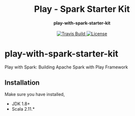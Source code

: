 <h1 align="center">
    <br>
        Play - Spark Starter Kit
    <br>
  <h4 align="center">play-with-spark-starter-kit</h4>
</h1>

<p align="center">
       <a href="https://travis-ci.org/Renien/play-with-spark-starter-kit">
           <img src="https://api.travis-ci.org/Renien/play-with-spark-starter-kit.svg?branch=master"
                alt="Travis Build">
       </a>
       <a href="">
           <img src="https://img.shields.io/npm/l/express.svg?maxAge=2592000&style=flat-square"
                alt="License">
         </a>
    </p>

# play-with-spark-starter-kit
Play with Spark: Building Apache Spark with Play Framework

## Installation

Make sure you have installed,

- JDK 1.8+
- Scala 2.11.*
